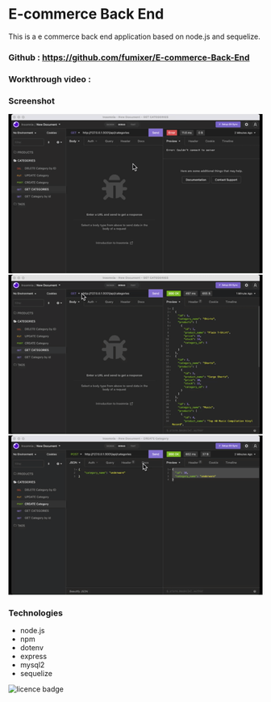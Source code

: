 # E-commerce Back End
This is a e commerce back end application based on node.js and sequelize.

### Github : https://github.com/fumixer/E-commerce-Back-End

### Workthrough video : 

### Screenshot
![GET request](./asset/1.%20GET%20request.gif)
![GET by ID](./asset/2.%20GET_by_ID.gif)
![post_put_delete](./asset/3.%20POST_PUT_DELETE.gif)

### Technologies
* node.js
* npm
* dotenv
* express
* mysql2
* sequelize

![licence badge](https://img.shields.io/badge/license-MIT-orange.png)